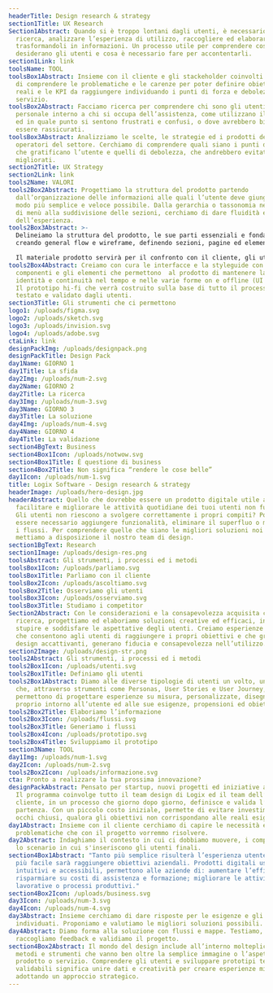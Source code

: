 ```yaml
---
headerTitle: Design research & strategy
section1Title: UX Research
Section1Abstract: Quando si è troppo lontani dagli utenti, è necessario fare
  ricerca, analizzare l’esperienza di utilizzo, raccogliere ed elaborare i dati
  trasformandoli in informazioni. Un processo utile per comprendere cosa davvero
  desiderano gli utenti e cosa è necessario fare per accontentarli.
section1Link: link
toolsName: TOOL
toolsBox1Abstract: Insieme con il cliente e gli stackeholder coinvolti cerchiamo
  di comprendere le problematiche e le carenze per poter definire obiettivi
  reali e le KPI da raggiungere individuando i punti di forza e debolezza del
  servizio.
toolsBox2Abstract: Facciamo ricerca per comprendere chi sono gli utenti, dal
  personale interno a chi si occupa dell’assistenza, come utilizzano il servizio
  ed in quale punto si sentono frustrati e confusi, o dove avrebbero bisogno di
  essere rassicurati.
toolsBox3Abstract: Analizziamo le scelte, le strategie ed i prodotti degli altri
  operatori del settore. Cerchiamo di comprendere quali siano i punti di forza,
  che gratificano l’utente e quelli di debolezza, che andrebbero evitati e
  migliorati.
section2Title: UX Strategy
section2Link: link
tools2Name: VALORI
tools2Box2Abstract: Progettiamo la struttura del prodotto partendo
  dall’organizzazione delle informazioni alle quali l’utente deve giungere nel
  modo più semplice e veloce possibile. Dalla gerarchia o tassonomia nelle voci
  di menù alla suddivisione delle sezioni, cerchiamo di dare fluidità e coerenza
  dell’esperienza.
tools2Box3Abstract: >-
  Delineiamo la struttura del prodotto, le sue parti essenziali e fondamentali,
  creando general flow e wireframe, definendo sezioni, pagine ed elementi. 

  Il materiale prodotto servirà per il confronto con il cliente, gli utenti reali e gli stackeholder che avranno la possibilità di valutare concretamente il lavoro in poco tempo.
tools2Box4Abstract: Creiamo con cura le interfacce e la styleguide con tutte le
  componenti e gli elementi che permettono  al prodotto di mantenere la propria
  identità e continuità nel tempo e nelle varie forme on e offline (UI Design).
  Il prototipo hi-fi che verrà costruito sulla base di tutto il processo sarà
  testato e validato dagli utenti.
section3Title: Gli strumenti che ci permettono
logo1: /uploads/figma.svg
logo2: /uploads/sketch.svg
logo3: /uploads/invision.svg
logo4: /uploads/adobe.svg
ctaLink: link
designPackImg: /uploads/designpack.png
designPackTitle: Design Pack
day1Name: GIORNO 1
day1Title: La sfida
day2Img: /uploads/num-2.svg
day2Name: GIORNO 2
day2Title: La ricerca
day3Img: /uploads/num-3.svg
day3Name: GIORNO 3
day3Title: La soluzione
day4Img: /uploads/num-4.svg
day4Name: GIORNO 4
day4Title: La validazione
section4BgText: Business
section4Box1Icon: /uploads/notwow.svg
section4Box1Title: È questione di business
section4Box2Title: Non significa “rendere le cose belle”
day1Icon: /uploads/num-1.svg
title: Logix Software - Design research & strategy
headerImage: /uploads/hero-design.jpg
headerAbstract: Quello che dovrebbe essere un prodotto digitale utile a
  facilitare e migliorare le attività quotidiane dei tuoi utenti non funziona?
  Gli utenti non riescono a svolgere correttamente i propri compiti? Potrebbe
  essere necessario aggiungere funzionalità, eliminare il superfluo o migliorare
  i flussi. Per comprendere quelle che siano le migliori soluzioni noi di Logix
  mettiamo a disposizione il nostro team di design.
section1BgText: Research
section1Image: /uploads/design-res.png
toolsAbstract: Gli strumenti, i processi ed i metodi
toolsBox1Icon: /uploads/parliamo.svg
toolsBox1Title: Parliamo con il cliente
toolsBox2Icon: /uploads/ascoltiamo.svg
toolsBox2Title: Osserviamo gli utenti
toolsBox3Icon: /uploads/osserviamo.svg
toolsBox3Title: Studiamo i competitor
Section2Abstract: Con le considerazioni e la consapevolezza acquisita con la
  ricerca, progettiamo ed elaboriamo soluzioni creative ed efficaci, in grado di
  stupire e soddisfare le aspettative degli utenti. Creiamo esperienze piacevoli
  che consentono agli utenti di raggiungere i propri obiettivi e che grazie a
  design accattivanti, generano fiducia e consapevolezza nell’utilizzo.
section2Image: /uploads/design-str.png
tools2Abstract: Gli strumenti, i processi ed i metodi
tools2Box1Icon: /uploads/utenti.svg
tools2Box1Title: Definiamo gli utenti
tools2Box1Abstract: Diamo alle diverse tipologie di utenti un volto, una storia
  che, attraverso strumenti come Personas, User Stories e User Journey, ci
  permettono di progettare esperienze su misura, personalizzate, disegnate
  proprio intorno all’utente ed alle sue esigenze, propensioni ed obiettivi.
tools2Box2Title: Elaboriamo l’informazione
tools2Box3Icon: /uploads/flussi.svg
tools2Box3Title: Generiamo i flussi
tools2Box4Icon: /uploads/prototipo.svg
tools2Box4Title: Sviluppiamo il prototipo
section3Name: TOOL
day1Img: /uploads/num-1.svg
day2Icon: /uploads/num-2.svg
tools2Box2Icon: /uploads/informazione.svg
cta: Pronto a realizzare la tua prossima innovazione?
designPackAbstract: Pensato per startup, nuovi progetti ed iniziative aziendali.
  Il programma coinvolge tutto il team design di Logix ed il team dell’azienda
  cliente, in un processo che giorno dopo giorno, definisce e valida l’idea di
  partenza. Con un piccolo costo iniziale, permette di evitare investimenti ad
  occhi chiusi, qualora gli obiettivi non corrispondano alle reali esigenze.
day1Abstract: Insieme con il cliente cerchiamo di capire le necessità e le
  problematiche che con il progetto vorremmo risolvere.
day2Abstract: Indaghiamo il contesto in cui ci dobbiamo muovere, i competitor e
  lo scenario in cui s'inseriscono gli utenti finali.
section4Box1Abstract: "Tanto più semplice risulterà l’esperienza utente, tanto
  più facile sarà raggiungere obiettivi aziendali. Prodotti digitali usabili,
  intuitivi e accessibili, permettono alle aziende di: aumentare l’efficienza,
  risparmiare su costi di assistenza e formazione; migliorare le attività
  lavorative o processi produttivi."
section4Box2Icon: /uploads/business.svg
day3Icon: /uploads/num-3.svg
day4Icon: /uploads/num-4.svg
day3Abstract: Insieme cerchiamo di dare risposte per le esigenze e gli obiettivi
  individuati. Proponiamo e valutiamo le migliori soluzioni possibili.
day4Abstract: Diamo forma alla soluzione con flussi e mappe. Testiamo,
  raccogliamo feedback e validiamo il progetto.
section4Box2Abstract: Il mondo del design include all’interno molteplici ruoli,
  metodi e strumenti che vanno ben oltre la semplice immagine o l’aspetto di un
  prodotto o servizio. Comprendere gli utenti e sviluppare prototipi testabili e
  validabili significa unire dati e creatività per creare esperienze migliori,
  adottando un approccio strategico.
---
```

